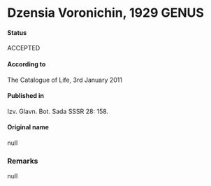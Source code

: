 # Dzensia Voronichin, 1929 GENUS

#### Status
ACCEPTED

#### According to
The Catalogue of Life, 3rd January 2011

#### Published in
Izv. Glavn. Bot. Sada SSSR 28: 158.

#### Original name
null

### Remarks
null